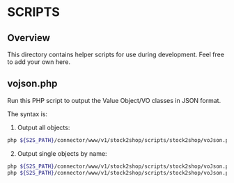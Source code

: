# SCRIPTS

## Overview

This directory contains helper scripts for use during development.
Feel free to add your own here.

## vojson.php

Run this PHP script to output the Value Object/VO classes in JSON format.

The syntax is:

1. Output all objects:
```bash
php ${S2S_PATH}/connector/www/v1/stock2shop/scripts/stock2shop/voJson.php
```

2. Output single objects by name:
```bash
php ${S2S_PATH}/connector/www/v1/stock2shop/scripts/stock2shop/voJson.php --class=Variant
php ${S2S_PATH}/connector/www/v1/stock2shop/scripts/stock2shop/voJson.php --class=SystemOrder
```
